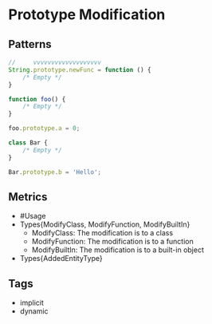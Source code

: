 # Prototype Modification

## Patterns

```js
//     vvvvvvvvvvvvvvvvvvv
String.prototype.newFunc = function () {
    /* Empty */
}

function foo() {
    /* Empty */
}

foo.prototype.a = 0;

class Bar {
    /* Empty */
}

Bar.prototype.b = 'Hello';
```

## Metrics

* #Usage
* Types{ModifyClass, ModifyFunction, ModifyBuiltIn}
    * ModifyClass: The modification is to a class
    * ModifyFunction: The modification is to a function
    * ModifyBuiltIn: The modification is to a built-in object
* Types{AddedEntityType}

## Tags

* implicit
* dynamic
